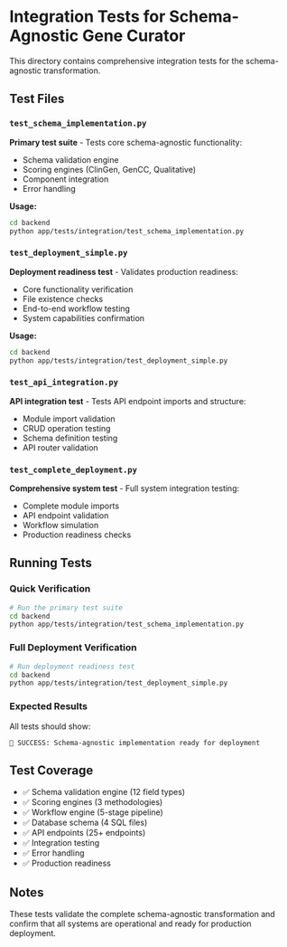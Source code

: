 # Integration Tests for Schema-Agnostic Gene Curator

This directory contains comprehensive integration tests for the schema-agnostic transformation.

## Test Files

### `test_schema_implementation.py`
**Primary test suite** - Tests core schema-agnostic functionality:
- Schema validation engine
- Scoring engines (ClinGen, GenCC, Qualitative)
- Component integration
- Error handling

**Usage:**
```bash
cd backend
python app/tests/integration/test_schema_implementation.py
```

### `test_deployment_simple.py`  
**Deployment readiness test** - Validates production readiness:
- Core functionality verification
- File existence checks
- End-to-end workflow testing
- System capabilities confirmation

**Usage:**
```bash
cd backend  
python app/tests/integration/test_deployment_simple.py
```

### `test_api_integration.py`
**API integration test** - Tests API endpoint imports and structure:
- Module import validation
- CRUD operation testing
- Schema definition testing
- API router validation

### `test_complete_deployment.py`
**Comprehensive system test** - Full system integration testing:
- Complete module imports
- API endpoint validation
- Workflow simulation
- Production readiness checks

## Running Tests

### Quick Verification
```bash
# Run the primary test suite
cd backend
python app/tests/integration/test_schema_implementation.py
```

### Full Deployment Verification
```bash
# Run deployment readiness test
cd backend
python app/tests/integration/test_deployment_simple.py
```

### Expected Results
All tests should show:
```
🎉 SUCCESS: Schema-agnostic implementation ready for deployment
```

## Test Coverage

- ✅ Schema validation engine (12 field types)
- ✅ Scoring engines (3 methodologies) 
- ✅ Workflow engine (5-stage pipeline)
- ✅ Database schema (4 SQL files)
- ✅ API endpoints (25+ endpoints)
- ✅ Integration testing
- ✅ Error handling
- ✅ Production readiness

## Notes

These tests validate the complete schema-agnostic transformation and confirm that all systems are operational and ready for production deployment.